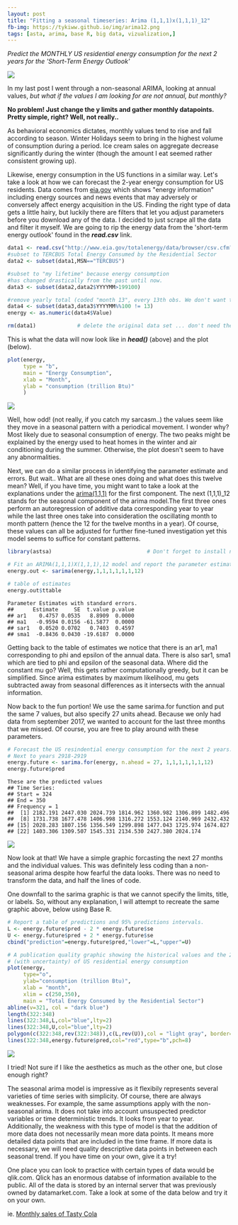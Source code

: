 ```yaml
---
layout: post
title: "Fitting a seasonal timeseries: Arima (1,1,1)x(1,1,1)_12"
fb-img: https://tykiww.github.io/img/arima12.png
tags: [asta, arima, base R, big data, vizualization,]
---
```


*Predict the MONTHLY US residential energy consumption for the next 2 years for the 'Short-Term Energy Outlook'*

![](http://needtoknow.nas.edu/energy/media/media_browser_uploads/images/item_1_.jpg)

In my last post I went through a non-seasonal ARIMA, looking at annual values, _but what if the values I am looking for are not annual, but monthly?_

  **No problem! Just change the y limits and gather monthly datapoints. Pretty simple, right?
  Well, not really..**

As behavioral economics dictates, monthly values tend to rise and fall according to season. Winter Holidays seem to bring in the highest volume of consumption during a period. Ice cream sales on aggregate decrease significantly during the winter (though the amount I eat seemed rather consistent growing up).

Likewise, energy consumption in the US functions in a similar way. Let's take a look at how we can forecast the 2-year energy consumption for US residents. Data comes from [eia.gov](http://eia.gov) which shows "energy information" including energy sources and news events that may adversely or conversely affect energy acquisition in the US. Finding the right type of data gets a little hairy, but luckily there are filters that let you adjust parameters before you download any of the data. I decided to just scrape all the data and filter it myself. We are going to rip the energy data from the 'short-term energy outlook' found in the **_read.csv_** link. 
``` r
data1 <- read.csv("http://www.eia.gov/totalenergy/data/browser/csv.cfm?tbl=T02.01")
#subset to TERCBUS Total Energy Consumed by the Residential Sector
data2 <- subset(data1,MSN=="TERCBUS")

#subset to "my lifetime" because energy consumption 
#has changed drastically from the past until now.
data3 <- subset(data2,data2$YYYYMM>199100)

#remove yearly total (coded "month 13", every 13th obs. We don't want that..)
data4 <- subset(data3,data3$YYYYMM%%100 != 13)
energy <- as.numeric(data4$Value)

rm(data1)             # delete the original data set ... don't need the extra information.
```

This is what the data will now look like in **_head()_** (above) and the plot (below).

``` r
plot(energy, 
     type = "b",
     main = "Energy Consumption",
     xlab = "Month",
     ylab = "consumption (trillion Btu)"
     )
```

![](https://tykiww.github.io/img/arima12/ener1.png)

Well, how odd! (not really, if you catch my sarcasm..) the values seem like they move in a seasonal pattern with a periodical movement. I wonder why? Most likely due to seasonal consumption of energy. The two peaks might be explained by the energy used to heat homes in the winter and air conditioning during the summer. Otherwise, the plot doesn't seem to have any abnormalities.

Next, we can do a similar process in identifying the parameter estimate and errors. But wait.. What are all these ones doing and what does this twelve mean? Well, if you have time, you might want to take a look at the explanations under the [arima(1,1,1)]() for the first component. The next (1,1,1)_12 stands for the seasonal component of the arima model.The first three ones perform an autoregression of additive data corresponding year to year while the last three ones take into consideration the oscillating month to month pattern (hence the 12 for the twelve months in a year). Of course, these values can all be adjusted for further fine-tuned investigation yet this model seems to suffice for constant patterns. 

```r
library(astsa)                              # Don't forget to install necessary packages!!

# Fit an ARIMA(1,1,1)X(1,1,1),12 model and report the parameter estimates and standard errors.
energy.out <- sarima(energy,1,1,1,1,1,1,12)

# table of estimates
energy.out$ttable
```
    Parameter Estimates with standard errors. 
    ##      Estimate     SE  t.value p.value
    ## ar1    0.4757 0.0535   8.8909  0.0000
    ## ma1   -0.9594 0.0156 -61.5877  0.0000
    ## sar1   0.0520 0.0702   0.7403  0.4597
    ## sma1  -0.8436 0.0430 -19.6187  0.0000

Getting back to the table of estimates we notice that there is an ar1, ma1 corresponding to phi and epsilon of the annual data. There is also sar1, sma1 which are tied to phi and epsilon of the seasonal data. Where did the constant mu go? Well, this gets rather computationally greedy, but it can be simplified. Since arima estimates by maximum likelihood, mu gets subtracted away from seasonal differences as it intersects with the annual information.

Now back to the fun portion! We use the same sarima.for function and put the same 7 values, but also specify 27 units ahead. Because we only had data from september 2017, we wanted to account for the last three months that we missed. Of course, you are free to play around with these parameters.

```r
# Forecast the US resindential energy consumption for the next 2 years.
# Next to years 2918-2919
energy.future <- sarima.for(energy, n.ahead = 27, 1,1,1,1,1,1,12)
energy.future$pred
```
    These are the predicted values
    ## Time Series:
    ## Start = 324 
    ## End = 350 
    ## Frequency = 1 
    ##  [1] 2182.191 2447.030 2024.739 1814.962 1360.982 1306.899 1482.496
    ##  [8] 1731.738 1677.478 1406.998 1316.272 1553.124 2140.969 2432.432
    ## [15] 2028.283 1807.156 1356.549 1299.898 1477.043 1725.974 1674.827
    ## [22] 1403.306 1309.507 1545.331 2134.530 2427.380 2024.174

![](https://tykiww.github.io/img/arima12/ener2.png)

Now look at that! We have a simple graphic forcasting the next 27 months and the individual values. This was definitely less coding than a non-seasonal arima despite how fearful the data looks. There was no need to transform the data, and half the lines of code. 

One downfall to the sarima graphic is that we cannot specify the limits, title, or labels. So, without any explanation, I will attempt to recreate the same graphic above, below using Base R.

```r
# Report a table of predictions and 95% predictions intervals.
L <- energy.future$pred - 2 * energy.future$se
U <- energy.future$pred + 2 * energy.future$se
cbind("prediction"=energy.future$pred,"lower"=L,"upper"=U)

# A publication quality graphic showing the historical values and the 2 year predictions
# (with uncertainty) of US residential energy consumption
plot(energy,
     type="o",
     ylab="consumption (trillion Btu)",
     xlab = "month",
     xlim = c(250,350),
     main = "Total Energy Consumed by the Residential Sector")
abline(v=321, col = "dark blue")
length(322:348)
lines(322:348,L,col="blue",lty=2)                                         # lower bounds
lines(322:348,U,col="blue",lty=2)                                         # upper bounds
polygon(c(322:348,rev(322:348)),c(L,rev(U)),col = "light gray", border=NA)# Filling in the lines between the upper
lines(322:348,energy.future$pred,col="red",type="b",pch=8)                # and lower bounds in the prediction.
```
![](https://tykiww.github.io/img/arima12/ener3.png)

I tried! Not sure if I like the aesthetics as much as the other one, but close enough right?

The seasonal arima model is impressive as it flexibily represents several varieties of time series with simplicity. Of course, there are always weaknesses. For example, the same assumptions apply with the non-seasonal arima. It does not take into account unsuspected predictor variables or time deterministic trends. It looks from year to year. Additionally, the weakness with this type of model is that the addition of more data does not necessarily mean more data points. It means more detailed data points that are included in the time frame. If more data is necessary, we will need quality descriptive data points in between each seasonal trend. If you have time on your own, give it a try!

One place you can look to practice with certain types of data would be qlik.com. Qlick has an enormous databse of information available to the public. All of the data is stored by an internal server that was previously owned by datamarket.com. Take a look at some of the data below and try it on your own.

ie. [Monthly sales of Tasty Cola](https://datamarket.com/data/set/22xx/monthly-sales-of-tasty-cola#!ds=22xx&display=line)
